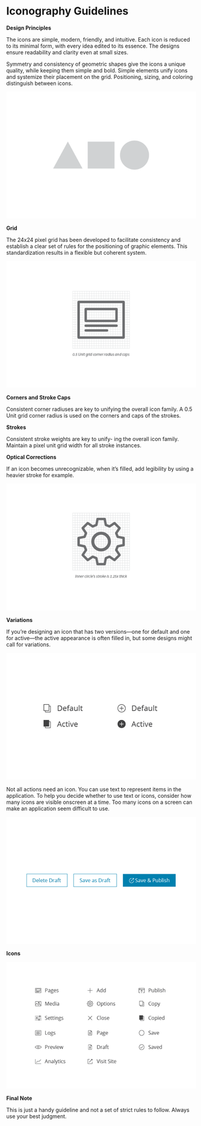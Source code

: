 # Iconography Guidelines

**Design Principles**

The icons are simple, modern, friendly, and intuitive. Each icon is reduced to its minimal form, with every idea edited to its essence. The designs ensure readability and clarity even at small sizes.

Symmetry and consistency of geometric shapes give the icons a unique quality, while keeping them simple and bold. Simple elements unify icons and systemize their placement on the grid. Positioning, sizing, and coloring distinguish between icons.

<p align="center">
  <img src="../assets/images/design-principles.png?raw=true" alt="design-principles"/>
</p>

**Grid**

The 24x24 pixel grid has been developed to facilitate consistency and establish a clear set of rules for the positioning of graphic elements. This standardization results in a flexible but coherent system. 

<p align="center">
  <img src="../assets/images/grid.png?raw=true" alt="grid"/>
</p>

**Corners and Stroke Caps**

Consistent corner radiuses are key to unifying the overall icon family. A 0.5 Unit grid corner radius is used on the corners and caps of the strokes. 

**Strokes**

Consistent stroke weights are key to unify- ing the overall icon family. Maintain a pixel unit grid width for all stroke instances. 

**Optical Corrections**

If an icon becomes unrecognizable, when it’s filled, add legibility by using a heavier stroke for example.

<p align="center">
  <img src="../assets/images/optical-corrections.png?raw=true" alt="optical-corrections"/>
</p>

**Variations**

If you’re designing an icon that has two versions—one for default and one for active—the active appearance is often filled in, but some designs might call for variations.

<p align="center">
  <img src="../assets/images/variations.png?raw=true" alt="variations"/>
</p>

Not all actions need an icon. You can use text to represent items in the application. To help you decide whether to use text or icons, consider how many icons are visible onscreen at a time. Too many icons on a screen can make an application seem difficult to use. 

<p align="center">
  <img src="../assets/images/text-buttons.png?raw=true" alt="text-buttons"/>
</p>

**Icons**

<p align="center">
  <img src="../assets/images/icons.png?raw=true" alt="icons"/>
</p>

**Final Note**

This is just a handy guideline and not a set of strict rules to follow. Always use your best judgment.
